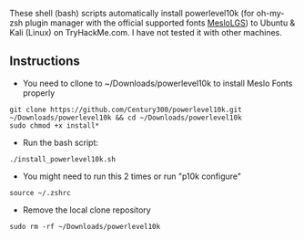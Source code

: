 These shell (bash) scripts automatically install powerlevel10k (for oh-my-zsh plugin manager with the official supported fonts [MesloLGS](https://github.com/romkatv/powerlevel10k#meslo-nerd-font-patched-for-powerlevel10k)) to Ubuntu & Kali (Linux) on TryHackMe.com. I have not tested it with other machines.
## Instructions
- You need to cllone to ~/Downloads/powerlevel10k to install Meslo Fonts properly
```shell
git clone https://github.com/Century300/powerlevel10k.git ~/Downloads/powerlevel10k && cd ~/Downloads/powerlevel10k
sudo chmod +x install*
```
- Run the bash script:
```
./install_powerlevel10k.sh
```
- You might need to run this 2 times or run "p10k configure"
```
source ~/.zshrc
```
- Remove the local clone repository
```
sudo rm -rf ~/Downloads/powerlevel10k
```
